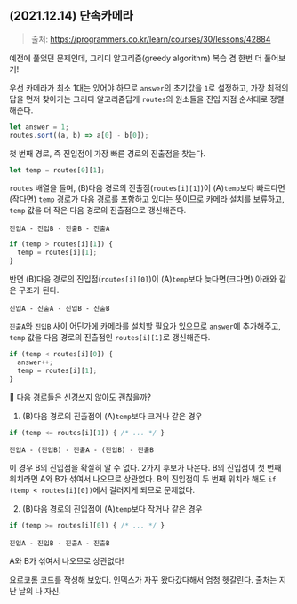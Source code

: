 ## (2021.12.14) 단속카메라

> 출처: https://programmers.co.kr/learn/courses/30/lessons/42884

예전에 풀었던 문제인데, 그리디 알고리즘(greedy algorithm) 복습 겸 한번 더 풀어보기!

우선 카메라가 최소 1대는 있어야 하므로 `answer`의 초기값을 `1`로 설정하고, 가장 최적의 답을 먼저 찾아가는 그리디 알고리즘답게 `routes`의 원소들을 진입 지점 순서대로 정렬해준다.
```jsx
let answer = 1;
routes.sort((a, b) => a[0] - b[0]);
```

첫 번째 경로, 즉 진입점이 가장 빠른 경로의 진출점을 찾는다.
```jsx
let temp = routes[0][1];
```

`routes` 배열을 돌며, (B)다음 경로의 진출점(`routes[i][1]`)이 (A)`temp`보다 빠르다면(작다면) `temp` 경로가 다음 경로를 포함하고 있다는 뜻이므로 카메라 설치를 보류하고, `temp` 값을 더 작은 다음 경로의 진출점으로 갱신해준다.
```
진입A - 진입B - 진출B - 진출A
```
```jsx
if (temp > routes[i][1]) {
  temp = routes[i][1];
}
```

반면 (B)다음 경로의 진입점(`routes[i][0]`)이 (A)`temp`보다 늦다면(크다면) 아래와 같은 구조가 된다.
```
진입A - 진출A - 진입B - 진출B
```

`진출A`와 `진입B` 사이 어딘가에 카메라를 설치할 필요가 있으므로 `answer`에 추가해주고, `temp` 값을 다음 경로의 진출점인 `routes[i][1]`로 갱신해준다.

```jsx
if (temp < routes[i][0]) {
  answer++;
  temp = routes[i][1];
}
```

🤔 다음 경로들은 신경쓰지 않아도 괜찮을까?
1. (B)다음 경로의 진출점이 (A)`temp`보다 크거나 같은 경우
```jsx
if (temp <= routes[i][1]) { /* ... */ }
```
```
진입A - (진입B) - 진출A - (진입B) - 진출B
```
이 경우 B의 진입점을 확실히 알 수 없다. 2가지 후보가 나온다.
B의 진입점이 첫 번째 위치라면 A와 B가 섞여서 나오므로 상관없다. B의 진입점이 두 번째 위치라 해도 `if (temp < routes[i][0])`에서 걸러지게 되므로 문제없다.

2. (B)다음 경로의 진입점이 (A)`temp`보다 작거나 같은 경우
```jsx
if (temp >= routes[i][0]) { /* ... */ }
```
```
진입A - 진입B - 진출A - 진출B
```
A와 B가 섞여서 나오므로 상관없다!

요로코롬 코드를 작성해 보았다. 인덱스가 자꾸 왔다갔다해서 엄청 헷갈린다. 출처는 지난 날의 나 자신. 


